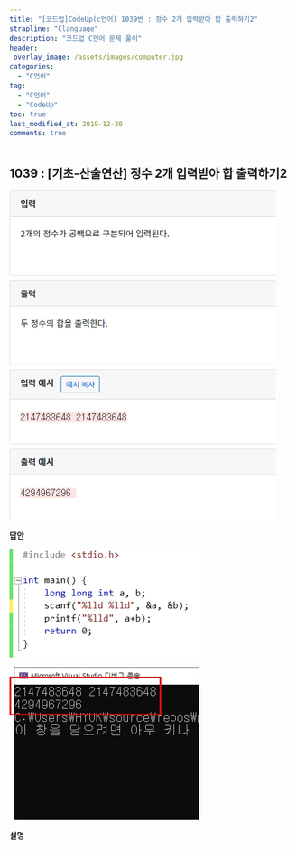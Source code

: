 ```yaml
---
title: "[코드업]CodeUp(c언어) 1039번 : 정수 2개 입력받아 합 출력하기2"
strapline: "Clanguage"
description: "코드업 C언어 문제 풀이"
header:
 overlay_image: /assets/images/computer.jpg
categories:
  - "C언어"
tag:
  - "C언어"
  - "CodeUp"
toc: true
last_modified_at: 2019-12-20
comments: true
---
```


## 1039 : [기초-산술연산] 정수 2개 입력받아 합 출력하기2

![c1039](/assets/images/c1039.jpg)

**답안**<br>

![c1039](/assets/images/c1039-2.jpg)

![c1039](/assets/images/c1039-1.jpg)

**설명**

